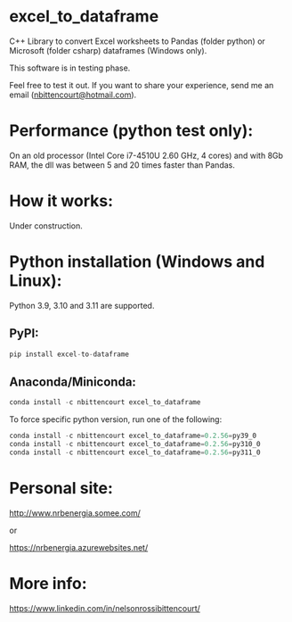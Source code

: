 # excel_to_dataframe
C++ Library to convert Excel worksheets to Pandas (folder python) or Microsoft (folder csharp) dataframes (Windows only).

This software is in testing phase.

Feel free to test it out. If you want to share your experience, send me an email (nbittencourt@hotmail.com).

# Performance (python test only):
On an old processor (Intel Core i7-4510U 2.60 GHz, 4 cores) and with 8Gb RAM, the dll was between 5 and 20 times faster than Pandas.

# How it works:
Under construction.

# Python installation (Windows and Linux):

Python 3.9, 3.10 and 3.11 are supported.

## PyPI:
```Python
pip install excel-to-dataframe
```

## Anaconda/Miniconda:
```Python
conda install -c nbittencourt excel_to_dataframe
```

To force specific python version, run one of the following:
```Python
conda install -c nbittencourt excel_to_dataframe=0.2.56=py39_0
conda install -c nbittencourt excel_to_dataframe=0.2.56=py310_0
conda install -c nbittencourt excel_to_dataframe=0.2.56=py311_0
```

# Personal site:
http://www.nrbenergia.somee.com/  

or

https://nrbenergia.azurewebsites.net/

# More info:
https://www.linkedin.com/in/nelsonrossibittencourt/
